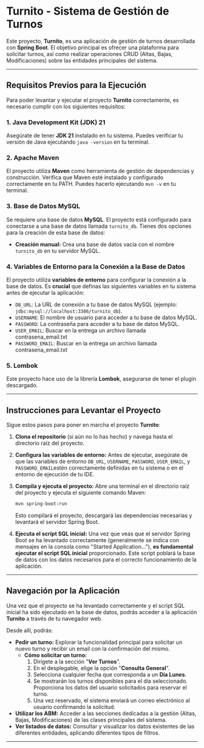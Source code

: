 # Turnito - Sistema de Gestión de Turnos

Este proyecto, **Turnito**, es una aplicación de gestión de turnos desarrollada con **Spring Boot**. El objetivo principal es ofrecer una plataforma para solicitar turnos, así como realizar operaciones CRUD (Altas, Bajas, Modificaciones) sobre las entidades principales del sistema.

---

## Requisitos Previos para la Ejecución

Para poder levantar y ejecutar el proyecto **Turnito** correctamente, es necesario cumplir con los siguientes requisitos:

### 1. Java Development Kit (JDK) 21

Asegúrate de tener **JDK 21** instalado en tu sistema. Puedes verificar tu versión de Java ejecutando `java -version` en tu terminal.

### 2. Apache Maven

El proyecto utiliza **Maven** como herramienta de gestión de dependencias y construcción. Verifica que Maven esté instalado y configurado correctamente en tu PATH. Puedes hacerlo ejecutando `mvn -v` en tu terminal.

### 3. Base de Datos MySQL

Se requiere una base de datos **MySQL**. El proyecto está configurado para conectarse a una base de datos llamada `turnito_db`. Tienes dos opciones para la creación de esta base de datos:

* **Creación manual:** Crea una base de datos vacía con el nombre `turnito_db` en tu servidor MySQL.

### 4. Variables de Entorno para la Conexión a la Base de Datos

El proyecto utiliza **variables de entorno** para configurar la conexión a la base de datos. Es **crucial** que definas las siguientes variables en tu sistema antes de ejecutar la aplicación:

* `DB_URL`: La URL de conexión a tu base de datos MySQL (ejemplo: `jdbc:mysql://localhost:3306/turnito_db`).
* `USERNAME`: El nombre de usuario para acceder a tu base de datos MySQL.
* `PASSWORD`: La contraseña para acceder a tu base de datos MySQL.
* `USER_EMAIL`: Buscar en la entrega un archivo llamada contrasena_email.txt
* `PASSWORD_EMAIL`: Buscar en la entrega un archivo llamada contrasena_email.txt

### 5. Lombok

Este proyecto hace uso de la librería **Lombok**, asegurarse de tener el plugin descargado.

---

## Instrucciones para Levantar el Proyecto

Sigue estos pasos para poner en marcha el proyecto **Turnito**:

1.  **Clona el repositorio** (si aún no lo has hecho) y navega hasta el directorio raíz del proyecto.

2.  **Configura las variables de entorno:** Antes de ejecutar, asegúrate de que las variables de entorno `DB_URL`, `USERNAME`, `PASSWORD`, `USER_EMAIL`, y `PASSWORD_EMAIL`estén correctamente definidas en tu sistema o en el entorno de ejecución de tu IDE.

3.  **Compila y ejecuta el proyecto:** Abre una terminal en el directorio raíz del proyecto y ejecuta el siguiente comando Maven:

    ```bash
    mvn spring-boot:run
    ```

    Esto compilará el proyecto, descargará las dependencias necesarias y levantará el servidor Spring Boot.

4.  **Ejecuta el script SQL inicial:** Una vez que veas que el servidor Spring Boot se ha levantado correctamente (generalmente se indica con mensajes en la consola como "Started Application..."), **es fundamental ejecutar el script SQL inicial** proporcionado. Este script poblará la base de datos con los datos necesarios para el correcto funcionamiento de la aplicación.

---

## Navegación por la Aplicación

Una vez que el proyecto se ha levantado correctamente y el script SQL inicial ha sido ejecutado en la base de datos, podrás acceder a la aplicación **Turnito** a través de tu navegador web.

Desde allí, podrás:

* **Pedir un turno:** Explorar la funcionalidad principal para solicitar un nuevo turno y recibir un email con la confirmación del mismo.
    * **Cómo solicitar un turno:**
        1.  Dirígete a la sección "**Ver Turnos**".
        2.  En el desplegable, elige la opción "**Consulta General**".
        3.  Selecciona cualquier fecha que corresponda a un **Día Lunes**.
        4.  Se mostrarán los turnos disponibles para el día seleccionado. Proporciona los datos del usuario solicitados para reservar el turno.
        5.  Una vez reservado, el sistema enviará un correo electrónico al usuario confirmando la solicitud.
* **Utilizar los ABM:** Acceder a las secciones dedicadas a la gestión (Altas, Bajas, Modificaciones) de las clases principales del sistema.
* **Ver listados de datos:** Consultar y visualizar los datos existentes de las diferentes entidades, aplicando diferentes tipos de filtros.

---

